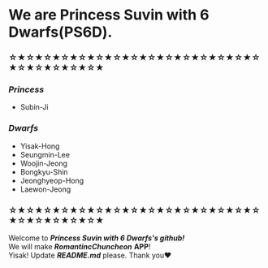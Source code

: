 # **We are Princess Suvin with 6 Dwarfs(PS6D).**
### ☆★☆★☆★☆★☆★☆★☆★☆★☆★☆★☆★☆★☆★☆★☆★☆★☆★☆★☆★☆★
### ***Princess*** 
- Subin-Ji
### ***Dwarfs*** 
- Yisak-Hong
- Seungmin-Lee
- Woojin-Jeong
- Bongkyu-Shin
- Jeonghyeop-Hong
- Laewon-Jeong

### ☆★☆★☆★☆★☆★☆★☆★☆★☆★☆★☆★☆★☆★☆★☆★☆★☆★☆★☆★☆★
Welcome to ***Princess Suvin with 6 Dwarfs's github!***
<br>
We will make ***RomantincChuncheon*** **APP**!
<br>
Yisak! Update ***README.md*** please. Thank you❤
<br>
